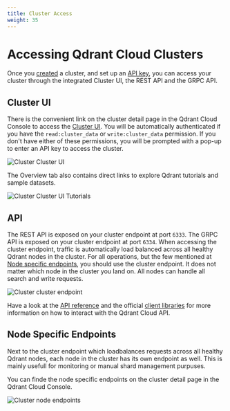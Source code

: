 ```yaml
---
title: Cluster Access
weight: 35
---
```


# Accessing Qdrant Cloud Clusters

Once you [created](/documentation/cloud/create-cluster/) a cluster, and set up an [API key](/documentation/cloud/authentication/), you can access your cluster through the integrated Cluster UI, the REST API and the GRPC API.

## Cluster UI

There is the convenient link on the cluster detail page in the Qdrant Cloud Console to access the [Cluster UI](/documentation/web-ui/). You will be automatically authenticated if you have the `read:cluster_data` or `write:cluster_data` permission. If you don't have either of these permissions, you will be prompted with a pop-up to enter an API key to access the cluster.

![Cluster Cluster UI](/documentation/cloud/cloud-db-dashboard.png)

The Overview tab also contains direct links to explore Qdrant tutorials and sample datasets.

![Cluster Cluster UI Tutorials](/documentation/cloud/cloud-db-deeplinks.png)

## API

The REST API is exposed on your cluster endpoint at port `6333`. The GRPC API is exposed on your cluster endpoint at port `6334`. When accessing the cluster endpoint, traffic is automatically load balanced across all healthy Qdrant nodes in the cluster. For all operations, but the few mentioned at [Node specific endpoints](#node-specific-endpoints), you should use the cluster endpoint. It does not matter which node in the cluster you land on. All nodes can handle all search and write requests.

![Cluster cluster endpoint](/documentation/cloud/cloud-endpoint.png)

Have a look at the [API reference](/documentation/interfaces/#api-reference) and the official [client libraries](/documentation/interfaces/#client-libraries)  for more information on how to interact with the Qdrant Cloud API.

## Node Specific Endpoints

Next to the cluster endpoint which loadbalances requests across all healthy Qdrant nodes, each node in the cluster has its own endpoint as well. This is mainly usefull for monitoring or manual shard management purpuses.

You can finde the node specific endpoints on the cluster detail page in the Qdrant Cloud Console.

![Cluster node endpoints](/documentation/cloud/cloud-node-endpoints.png)
